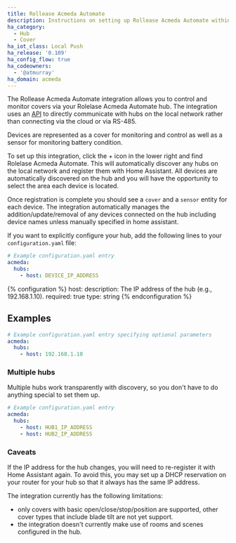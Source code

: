 ```yaml
---
title: Rollease Acmeda Automate
description: Instructions on setting up Rollease Acmeda Automate within Home Assistant.
ha_category:
  - Hub
  - Cover
ha_iot_class: Local Push
ha_release: '0.109'
ha_config_flow: true
ha_codeowners:
  - '@atmurray'
ha_domain: acmeda
---
```


The Rollease Acmeda Automate integration allows you to control and monitor covers via your Rolelase Acmeda Automate hub. The integration uses an [API](https://pypi.org/project/aiopulse/) to directly communicate with hubs on the local network rather than connecting via the cloud or via RS-485.

Devices are represented as a cover for monitoring and control as well as a sensor for monitoring battery condition.

To set up this integration, click the + icon in the lower right and find Rolelase Acmeda Automate. This will automatically discover any hubs on the local network and register them with Home Assistant. All devices are automatically discovered on the hub and you will have the opportunity to select the area each device is located.

Once registration is complete you should see a `cover` and a `sensor` entity for each device. The integration automatically manages the addition/update/removal of any devices connected on the hub including device names unless manually specified in home assistant.

If you want to explicitly configure your hub, add the following lines to your `configuration.yaml` file:

```yaml
# Example configuration.yaml entry
acmeda:
  hubs:
    - host: DEVICE_IP_ADDRESS
```

{% configuration %}
host:
  description: The IP address of the hub (e.g., 192.168.1.10).
  required: true
  type: string
{% endconfiguration %}

## Examples

```yaml
# Example configuration.yaml entry specifying optional parameters
acmeda:
  hubs:
    - host: 192.168.1.10
```

### Multiple hubs

Multiple hubs work transparently with discovery, so you don't have to do anything special to set them up.

```yaml
# Example configuration.yaml entry
acmeda:
  hubs:
    - host: HUB1_IP_ADDRESS
    - host: HUB2_IP_ADDRESS
```

### Caveats

If the IP address for the hub changes, you will need to re-register it with Home Assistant again. To avoid this, you may set up a DHCP reservation on your router for your hub so that it always has the same IP address.

The integration currently has the following limitations:
 - only covers with basic open/close/stop/position are supported, other cover types that include blade tilt are not yet support.
 - the integration doesn't currently make use of rooms and scenes configured in the hub.
